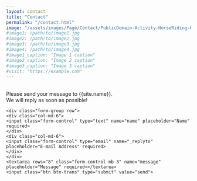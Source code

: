 ```yaml
---
layout: contact
title: "Contact"
permalink: "/contact.html"
image: "/assets/images/Page/Contact/PublicDomain-Activity-HorseRiding-02.jpg"
#image1: /path/to/image1.jpg
#image2: /path/to/image2.jpg
#image3: /path/to/image3.jpg
#image4: /path/to/image4.jpg
#image1_caption: "Image 1 caption"
#image2_caption: "Image 2 caption"
#image3_caption: "Image 3 caption"
#visit: "https://example.com"
---
```




<br>
Please send your message to {{site.name}}. 
<br>We will reply as soon as possible!


<form action="https://formspree.io/f/xblrlykp" method="POST">    

    <div class="form-group row">
    <div class="col-md-6">
    <input class="form-control" type="text" name="name" placeholder="Name" required>
    </div>
    <div class="col-md-6">
    <input class="form-control" type="email" name="_replyto" placeholder="E-mail Address" required>
    </div>
    </div>
    <textarea rows="8" class="form-control mb-3" name="message" placeholder="Message" required></textarea>    
    <input class="btn btn-trans" type="submit" value="send">
</form>
